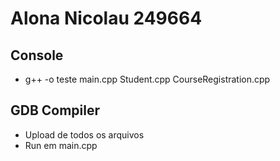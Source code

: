 # Alona Nicolau 249664

## Console
* g++ -o teste main.cpp Student.cpp CourseRegistration.cpp

## GDB Compiler
* Upload de todos os arquivos
* Run em main.cpp 
